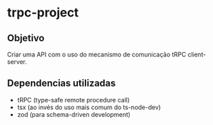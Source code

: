 # trpc-project

## Objetivo
Criar uma API com o uso do mecanismo de comunicação tRPC client-server. 

## Dependencias utilizadas

- tRPC (type-safe remote procedure call)
- tsx (ao invés do uso mais comum do ts-node-dev)
- zod (para schema-driven development)
